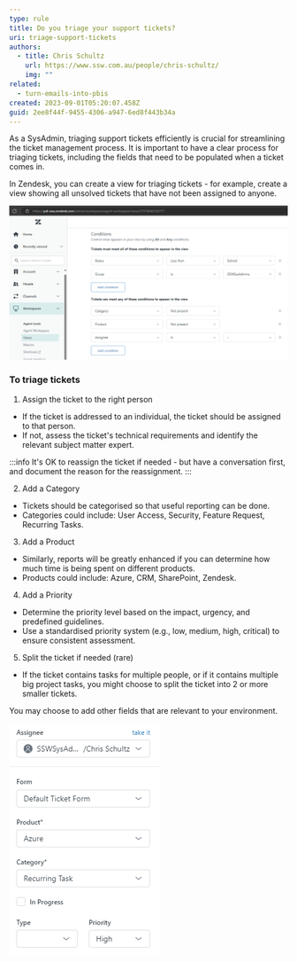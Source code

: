 ```yaml
---
type: rule
title: Do you triage your support tickets?
uri: triage-support-tickets
authors:
  - title: Chris Schultz
    url: https://www.ssw.com.au/people/chris-schultz/
    img: ""
related:
  - turn-emails-into-pbis
created: 2023-09-01T05:20:07.458Z
guid: 2ee8f44f-9455-4306-a947-6ed8f443b34a
---
```

As a SysAdmin, triaging support tickets efficiently is crucial for streamlining the ticket management process. It is important to have a clear process for triaging tickets, including the fields that need to be populated when a ticket comes in.

<!--endintro-->

In Zendesk, you can create a view for triaging tickets - for example, create a view showing all unsolved tickets that have not been assigned to anyone.

![Figure: Zendesk triage view configuration](zendesk-view.png)

### To triage tickets

1. Assign the ticket to the right person

* If the ticket is addressed to an individual, the ticket should be assigned to that person.
* If not, assess the ticket's technical requirements and identify the relevant subject matter expert.

:::info
It's OK to reassign the ticket if needed - but have a conversation first, and document the reason for the reassignment. 
:::

2. Add a Category

* Tickets should be categorised so that useful reporting can be done.
* Categories could include: User Access, Security, Feature Request, Recurring Tasks.

3. Add a Product

* Similarly, reports will be greatly enhanced if you can determine how much time is being spent on different products.
* Products could include: Azure, CRM, SharePoint, Zendesk.

4. Add a Priority

* Determine the priority level based on the impact, urgency, and predefined guidelines.
* Use a standardised priority system (e.g., low, medium, high, critical) to ensure consistent assessment.

5. Split the ticket if needed (rare)

* If the ticket contains tasks for multiple people, or if it contains multiple big project tasks, you might choose to split the ticket into 2 or more smaller tickets. 

You may choose to add other fields that are relevant to your environment.

![Figure: Triaged tickets should have an assignee, category, product and priority.](zendesk-fields.png)